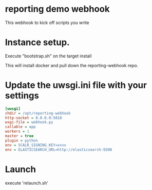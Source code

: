 # reporting demo webhook

This webhook to kick off scripts you write


# Instance setup.
Execute "bootstrap.sh" on the target install

This will install docker and pull down the reporting-webhook repo.

# Update the uwsgi.ini file with your settings

```ini
[uwsgi]
chdir = /opt/reporting-webhook
http-socket = 0.0.0.0:5018
wsgi-file = webhook.py
callable = app
workers = 1
master = true
plugin = python
env = SCALR_SIGNING_KEY=xxxx
env = ELASTICSEARCH_URL=http://elasticsearch:9200
```

# Launch
execute 'relaunch.sh'
